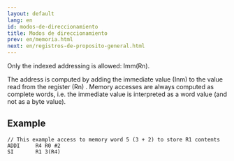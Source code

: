 ```yaml
---
layout: default
lang: en
id: modos-de-direccionamiento
title: Modos de direccionamiento
prev: en/memoria.html
next: en/registros-de-proposito-general.html
---
```


Only the indexed addressing is allowed: Imm(Rn).

The address is computed by adding the immediate value (Inm) to the value read from the register (Rn) . 
Memory accesses are always computed as complete words, i.e. the immediate value is interpreted as a word value (and not as a byte value). 

## Example

```
// This example access to memory word 5 (3 + 2) to store R1 contents
ADDI	 R4 R0 #2
SI		 R1 3(R4)
```
